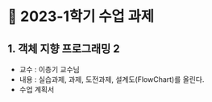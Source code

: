 # 📖 2023-1학기 수업 과제
## 1. 객체 지향 프로그래밍 2
- 교수 : 이층기 교수님
- 내용 : 실습과제, 과제, 도전과제, 설계도(FlowChart)를 올린다.
- 수업 계획서
